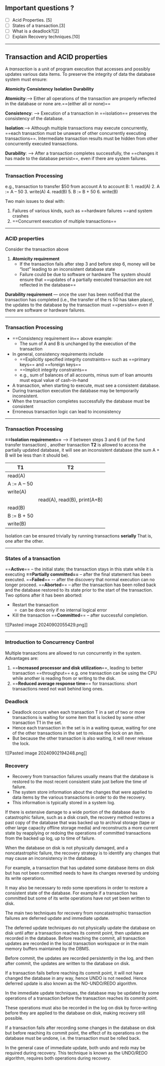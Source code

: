 ## Important questions ?

- [ ] Acid Properties. [5]
- [ ] States of a transaction.[3]
- [ ] What is a deadlock?[2]
- [ ] Explain Recovery techniques.[10]

---
## Transaction and ACID properties

A  *transaction*  is a unit of program execution that accesses and possibly updates various data items. To preserve the integrity of data the database system must ensure:

**Atomicity** **Consistency** **Isolation** **Durability**

**Atomicity**:-->  Either all operations of the transaction are properly reflected in the database or none are.==(either all or none)==

**Consistency**: --> Execution of a transaction in ==isolation== preserves the consistency of the database.

**Isolation**:--> Although multiple transactions may execute concurrently, ==each transaction must be unaware of other concurrently executing transactions==.  Intermediate transaction results must be hidden from other concurrently executed transactions.  

**Durability**: --> After a transaction completes successfully, the ==changes it has made to the database persist==, even if there are system failures. 

---
### Transaction Processing

e.g., transaction to transfer $50 from account A to account B:
	1.	read(A)
	2.	A := A – 50
	3.	write(A)
	4.	read(B)
	5.	B := B + 50
	6.	write(B)

Two main issues to deal with:
1. Failures of various kinds, such as ==hardware failures ==and system crashes
2. ==Concurrent execution of multiple transactions==

---
### ACID properties

Consider the transaction  above  
1.  **Atomicity requirement** 
	- If the transaction fails after step 3 and before step 6, money will be “lost” leading to an inconsistent database state
	- Failure could be due to software or hardware
	The system should ensure that ==updates of a partially executed transaction are not reflected in the database==

**Durability requirement** — once the user has been notified that the transaction has completed (i.e., the transfer of the rs 50 has taken place), the updates to the database by the transaction must ==persist== even if there are software or hardware failures.

---

### Transaction Processing

- ==Consistency requirement in== above example:
	 -  The sum of A and B is unchanged by the execution of the transaction
- In general, consistency requirements include 
	-  ==Explicitly specified integrity constraints== such as ==primary keys== and ==foreign keys==
	- ==Implicit integrity constraints==
	- e.g., sum of balances of all accounts, minus sum of loan amounts must equal value of cash-in-hand
- A transaction, when starting to execute,  must see a consistent database.
- During transaction execution the database may be temporarily inconsistent.
- When the transaction completes successfully the database must be consistent
- Erroneous transaction logic can lead to inconsistency

---

### Transaction Processing
**==Isolation requirement==** —> if between steps 3 and 6 (of the fund transfer transaction) , another transaction **T2** is allowed to access the partially updated database, it will see an inconsistent database (the sum  A + B  will be less than it should be).

| T1          | T2                           |
| ----------- | ---------------------------- |
| read(A)     |                              |
| A := A – 50 |                              |
| write(A)    |                              |
|             | read(A), read(B), print(A+B) |
| read(B)     |                              |
| B := B + 50 |                              |
| write(B)    |                              |

Isolation can be ensured trivially by running transactions **serially**
 That is, one after the other.   

---

### States of a transaction

==**Active**== – the initial state; the transaction stays in this state while it is executing
**==Partially committed==** – after the final statement has been executed.
==**Failed**== -- after the discovery that normal execution can no longer proceed.
==**Aborted**== – after the transaction has been rolled back and the database restored to its state prior to the start of the transaction.  Two options after it has been aborted:
- Restart the transaction
	 - can be done only if no internal logical error
- Kill the transaction
==**Committed**== – after successful completion.

![[Pasted image 20240902055429.png]]

---

### Introduction to Concurrency Control

Multiple transactions are allowed to run concurrently in the system.  Advantages are:
1. ==**Increased processor and disk utilization**==, leading to better transaction ==throughput== e.g. one transaction can be using the CPU while another is reading from or writing to the disk.
2. ==**Reduced average response time**== for transactions: short transactions need not wait behind long ones.

### Deadlock

- Deadlock occurs when each transaction T in a set of two or more transactions is waiting for some item that is locked by some other transaction T1 in the set.
- Hence each transaction in the set is in a waiting queue, waiting for one of the other transactions in the set to release the lock on an item.
- But because the other transaction is also waiting, it will never release the lock.


![[Pasted image 20240902194248.png]]

### Recovery

- Recovery from transaction failures usually means that the database is restored to the most recent consistent state just before the time of failure.
- The system store information about the changes that were applied to data items by the various transactions in order to do the recovery.
- This information is typically stored in a system log.

If there is extensive damage to a wide portion of the database due to catastrophic failure, such as a disk crash, the recovery method restores a past copy of the database that was backed up to archival storage (tape or other large capacity offline storage media) and reconstructs a more current state by reapplying or redoing the operations of committed transactions from the backed up log, up to time of failure.

When the database on disk is not physically damaged, and a noncatastrophic failure, the recovery strategy is to identify any changes that may cause an inconsistency in the database.

For example, a transaction that has updated some database items on disk but has not been committed needs to have its changes reversed by undoing its write operations.

It may also be necessary to redo some operations in order to restore a consistent state of the database. For example if a transaction has committed but some of its write operations have not yet been written to disk.


The main two techniques for recovery from noncatastrophic transaction failures are deferred update and immediate update.

The deferred update techniques do not physically update the database on disk until after a transaction reaches its commit point, then updates are recorded in the database. 
Before reaching the commit, all transaction updates are recorded in the local transaction workspace or in the main memory buffers maintained by the DBMS.

Before commit, the updates are recorded persistently in the log, and then after commit, the updates are written to the database on disk.

If a transaction fails before reaching its commit point, it will not have changed the database in any way, hence UNDO is not needed. Hence deferred update is also known as the NO-UNDO/REDO algorithm.

In the immediate update techniques, the database may be updated by some operations of a transaction before the transaction reaches its commit point.

These operations must also be recorded in the log on disk by force-writing before they are applied to the database on disk, making recovery still possible.

If a transaction fails after recording some changes in the database on disk but before reaching its commit point, the effect of its operations on the database must be undone, i.e. the transaction must be rolled back.

In the general case of immediate update, both undo and redo may be required during recovery. This technique is known as the UNDO/REDO algorithm, requires both operations during recovery.




















